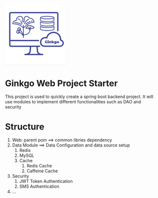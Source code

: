 <img src="./logo.png" width=200 />


# Ginkgo Web Project Starter
This project is used to quickly create a spring boot backend project. It will use modules to implement different functionalities such as DAO and security

# Structure
1. Web: parent pom ==> common libries dependency
2. Data Module ==> Data Configuration and data source setup
   1. Redis
   2. MySQL
   3. Cache
      1. Redis Cache
      2. Caffeine Cache
3. Security
   1. JWT Token Authentication
   2. SMS Authentication
4. ...
